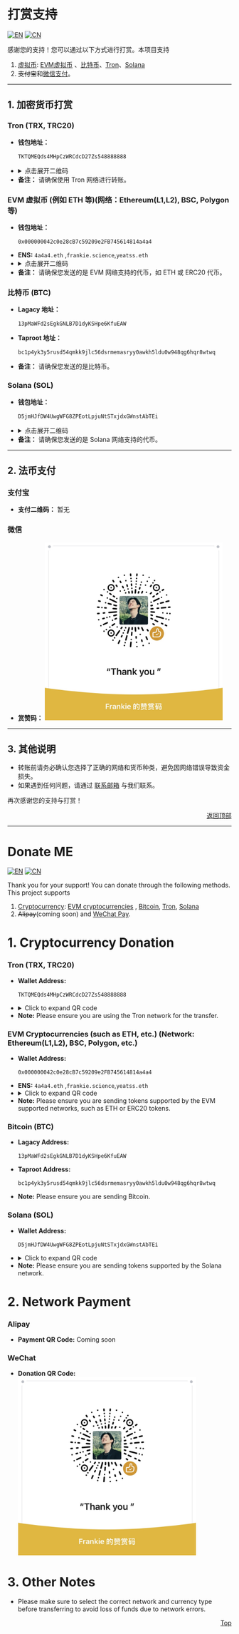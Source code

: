 # 打赏支持
<div align="left">

[![EN](https://img.shields.io/badge/EN-English-blue)](#donate-me)
[![CN](https://img.shields.io/badge/CN-中文-red)](#打赏支持)

</div>
感谢您的支持！您可以通过以下方式进行打赏。本项目支持

1. [虚拟币](#1-加密货币打赏):   [EVM虚拟币](#evm-虚拟币-例如-eth-等网络ethereuml1l2-bsc-polygon-等) 、[比特币](#比特币-btc)、[Tron](#tron-trx-trc20)、[Solana](#solana-sol)
2. ~~支付宝~~和[微信支付](#微信)。

---

## 1. 加密货币打赏

### Tron (TRX, TRC20)

- **钱包地址：**
  ```
  TKTQMEQds4MHpCzWRCdcD27Zs548888888
  ```
- <details> <summary>点击展开二维码</summary>
  <img src="TRON/TRON.jpg" alt="Tron QR Code" />
  </details>
- **备注：** 请确保使用 Tron 网络进行转账。

### EVM 虚拟币 (例如 ETH 等)(网络：Ethereum(L1,L2), BSC, Polygon 等)

- **钱包地址：**
  ```
  0x000000042c0e28cB7c59209e2FB745614814a4a4
  ```
- **ENS:**  `4a4a4.eth` ,`frankie.science`,`yeatss.eth`
- <details> <summary>点击展开二维码</summary>
  <img src="EVM/EVM.jpg" alt="EVM QR Code" />
  </details>
- **备注：** 请确保您发送的是 EVM 网络支持的代币，如 ETH 或 ERC20 代币。

### 比特币 (BTC)

- **Lagacy 地址：**
  ```
  13pMaWFd2sEgkGNLB7D1dyKSHpe6KfuEAW
  ```
- **Taproot 地址：**
  ```
  bc1p4yk3y5rusd54qmkk9jlc56dsrmemasryy0awkh5ldu0w948qg6hqr8wtwq
  ```
- **备注：** 请确保您发送的是比特币。

### Solana (SOL)

- **钱包地址：**
  ```
  D5jmHJfDW4UwgWFG8ZPEotLpjuNtSTxjdxGWnstAbTEi
  ```
- <details> <summary>点击展开二维码</summary>
  <img src="SOL/SOL.jpeg" alt="Solana QR Code" />
  </details>
- **备注：** 请确保您发送的是 Solana 网络支持的代币。

---

## 2. 法币支付

### 支付宝

- **支付二维码：**
  暂无

### 微信

- **赏赞码：**
  <!-- ![微信二维码](CN/WeChat.JPG) -->
  <!-- <img src="CN/WeChat.JPG" alt="微信二维码" /> -->
  <img src="CN/WeChat.JPG" alt="微信二维码" width="400" />

---

## 3. 其他说明

- 转账前请务必确认您选择了正确的网络和货币种类，避免因网络错误导致资金损失。
- 如果遇到任何问题，请通过 [联系邮箱](mailto:frankie.fc.wang@outlook.com) 与我们联系。

再次感谢您的支持与打赏！

<div align="right">
  <a href="#打赏支持">返回顶部</a>
</div>

---

# Donate ME
<div align="left">

[![EN](https://img.shields.io/badge/EN-English-blue)](#donate-me)
[![CN](https://img.shields.io/badge/CN-中文-red)](README.md#打赏支持)
</div>

Thank you for your support! You can donate through the following methods. This project supports
1. [Cryptocurrency](#1-cryptocurrency-donation):   [EVM cryptocurrencies](#evm-cryptocurrencies-such-as-eth-and-other-networksethereuml1l2-bsc-polygon-etc) , [Bitcoin](#bitcoin-btc), [Tron](#tron-trx-trc20), [Solana](#solana-sol)
2. ~~Alipay~~(coming soon) and [WeChat Pay](#weixin).

# 1. Cryptocurrency Donation
### Tron (TRX, TRC20)
- **Wallet Address:**
  ```
  TKTQMEQds4MHpCzWRCdcD27Zs548888888
  ```
- <details> <summary>Click to expand QR code</summary>
  <img src="TRON/TRON.jpg" alt="Tron QR Code" />
  </details>
- **Note:** Please ensure you are using the Tron network for the transfer.
### EVM Cryptocurrencies (such as ETH, etc.) (Network: Ethereum(L1,L2), BSC, Polygon, etc.)
- **Wallet Address:**
  ```
  0x000000042c0e28cB7c59209e2FB745614814a4a4
  ```
- **ENS:**  `4a4a4.eth` ,`frankie.science`,`yeatss.eth`
- <details> <summary>Click to expand QR code</summary>
  <img src="EVM/EVM.jpg" alt="EVM QR Code" />
  </details>
- **Note:** Please ensure you are sending tokens supported by the EVM supported networks, such as ETH or ERC20 tokens.
### Bitcoin (BTC)
- **Lagacy Address:**
  ```
  13pMaWFd2sEgkGNLB7D1dyKSHpe6KfuEAW
  ```
- **Taproot Address:**
  ```
  bc1p4yk3y5rusd54qmkk9jlc56dsrmemasryy0awkh5ldu0w948qg6hqr8wtwq
  ```
- **Note:** Please ensure you are sending Bitcoin.
### Solana (SOL)
- **Wallet Address:**
  ```
  D5jmHJfDW4UwgWFG8ZPEotLpjuNtSTxjdxGWnstAbTEi
  ```
- <details> <summary>Click to expand QR code</summary>
  <img src="SOL/SOL.jpeg" alt="Solana QR Code" />
  </details>
- **Note:** Please ensure you are sending tokens supported by the Solana network.

# 2. Network Payment
### Alipay
- **Payment QR Code:**
  Coming soon
### WeChat
- **Donation QR Code:**
  <!-- ![WeChat QR Code](CN/WeChat.JPG) -->
  <!-- <img src="CN/WeChat.JPG" alt="WeChat QR Code" /> -->
  <img src="CN/WeChat.JPG" alt="WeChat QR Code" width="400" />


# 3. Other Notes
- Please make sure to select the correct network and currency type before transferring to avoid loss of funds due to network errors.

<div align="right">
  <a href="#打赏支持">Top</a>
</


